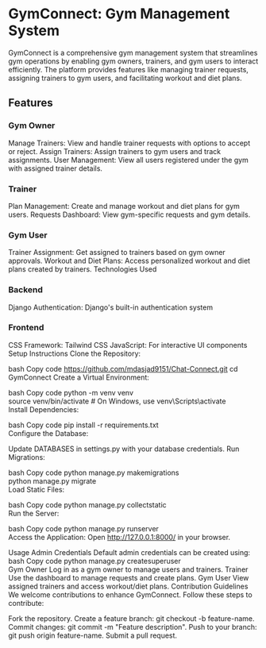 <h1>GymConnect: Gym Management System</h1>
GymConnect is a comprehensive gym management system that streamlines gym operations by enabling gym owners, trainers, and gym users to interact efficiently. The platform provides features like managing trainer requests, assigning trainers to gym users, and facilitating workout and diet plans.

<h2>Features</h2>
<h3>Gym Owner</h3>
Manage Trainers: View and handle trainer requests with options to accept or reject.
Assign Trainers: Assign trainers to gym users and track assignments.
User Management: View all users registered under the gym with assigned trainer details.
<h3>Trainer</h3>
Plan Management: Create and manage workout and diet plans for gym users.
Requests Dashboard: View gym-specific requests and gym details.
<h3>Gym User</h3>
Trainer Assignment: Get assigned to trainers based on gym owner approvals.
Workout and Diet Plans: Access personalized workout and diet plans created by trainers.
Technologies Used
<h3>Backend</h3>
Django
Authentication: Django's built-in authentication system
<h3>Frontend</h3>
CSS Framework: Tailwind CSS
JavaScript: For interactive UI components
Setup Instructions
Clone the Repository:

bash
Copy code
https://github.com/mdasjad9151/Chat-Connect.git
cd GymConnect
Create a Virtual Environment:

bash
Copy code
python -m venv venv  
source venv/bin/activate  # On Windows, use venv\Scripts\activate  
Install Dependencies:

bash
Copy code
pip install -r requirements.txt  
Configure the Database:

Update DATABASES in settings.py with your database credentials.
Run Migrations:

bash
Copy code
python manage.py makemigrations  
python manage.py migrate  
Load Static Files:

bash
Copy code
python manage.py collectstatic  
Run the Server:

bash
Copy code
python manage.py runserver  
Access the Application:
Open http://127.0.0.1:8000/ in your browser.

Usage
Admin Credentials
Default admin credentials can be created using:
bash
Copy code
python manage.py createsuperuser  
Gym Owner
Log in as a gym owner to manage users and trainers.
Trainer
Use the dashboard to manage requests and create plans.
Gym User
View assigned trainers and access workout/diet plans.
Contribution Guidelines
We welcome contributions to enhance GymConnect. Follow these steps to contribute:

Fork the repository.
Create a feature branch: git checkout -b feature-name.
Commit changes: git commit -m "Feature description".
Push to your branch: git push origin feature-name.
Submit a pull request.


